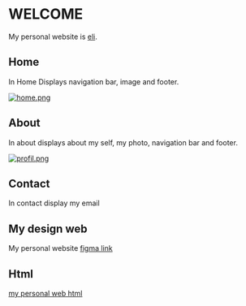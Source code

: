 # WELCOME

My personal website is [eli](eli.com).

## Home

In Home Displays navigation bar, image and footer.

[![home.png](https://i.postimg.cc/Rhd3kvTk/home.png)](https://postimg.cc/PvLrZs9y)

## About

In about displays about my self, my photo, navigation bar and footer.

[![profil.png](https://i.postimg.cc/KYCPZ7Mm/profil.png)](https://postimg.cc/B8cLpKpz)

## Contact 

In contact display my email

## My design web

My personal website [figma link](https://www.figma.com/file/Tm3XTIoVJI4JZ35OI9WUeZ/Untitled?type=design&node-id=0%3A1&mode=design&t=mAnDJx09ZDcj4INU-1)

## Html
[my personal web html](file:///C:/Users/ELISA/OneDrive/Dokumen/pelatihan/elisafitri/index.html)

